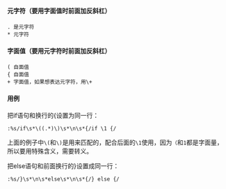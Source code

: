 #### 元字符（要用字面值时前面加反斜杠）
```
. 是元字符
* 元字符
```

#### 字面值（要用元字符时前面加反斜杠）
```
( 自面值
{ 自面值
+ 字面值，如果想表达元字符，用\+
```

#### 用例
把if语句和换行的{设置为同一行：
```
:%s/if\s*\((.*)\)\s*\n\s*{/if \1 {/
```
上面的例子中`\(`和`\)`是用来匹配的，配合后面的`\1`使用，因为`（`和`1`都是字面量，所以要用特殊含义，需要转义。


把else语句和前面换行的}设置成同一行：
```
:%s/}\s*\n\s*else\s*\n\s*{/} else {/
```

